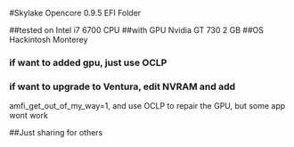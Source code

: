#Skylake Opencore 0.9.5 EFI Folder

##tested on Intel i7 6700 CPU
##with GPU Nvidia GT 730 2 GB
##OS Hackintosh Monterey

### if want to added gpu, just use OCLP
### if want to upgrade to Ventura, edit NVRAM and add 
amfi_get_out_of_my_way=1, and use OCLP to repair the GPU, but some app 
wont work

##Just sharing for others
